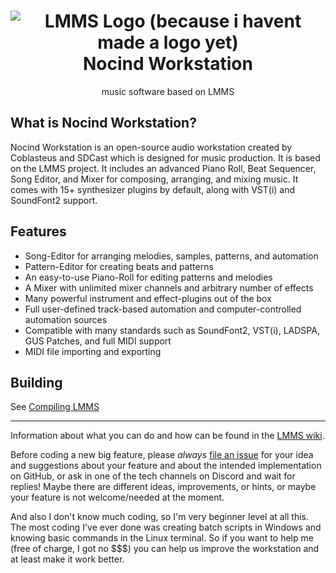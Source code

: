 <div align="center">
	<h1>
	<img src="https://raw.githubusercontent.com/LMMS/artwork/master/Icon%20%26%20Mimetypes/lmms-64x64.svg" alt="LMMS Logo (because i havent made a logo yet)"><br>Nocind Workstation
	</h1>
	<p>music software based on LMMS</p>
	<p>
	
</div>

What is Nocind Workstation?
--------------

Nocind Workstation is an open-source audio workstation created by Coblasteus and SDCast which is designed for music production. It is based on the LMMS project. It includes an advanced Piano Roll, Beat Sequencer, Song Editor, and Mixer for composing, arranging, and mixing music. It comes with 15+ synthesizer plugins by default, along with VST(i) and SoundFont2 support.

Features
---------

* Song-Editor for arranging melodies, samples, patterns, and automation
* Pattern-Editor for creating beats and patterns
* An easy-to-use Piano-Roll for editing patterns and melodies
* A Mixer with unlimited mixer channels and arbitrary number of effects
* Many powerful instrument and effect-plugins out of the box
* Full user-defined track-based automation and computer-controlled automation sources
* Compatible with many standards such as SoundFont2, VST(i), LADSPA, GUS Patches, and full MIDI support
* MIDI file importing and exporting

Building
---------

See [Compiling LMMS](https://github.com/LMMS/lmms/wiki/Compiling)

----------------------

Information about what you can do and how can be found in the [LMMS wiki](https://github.com/LMMS/lmms/wiki).

Before coding a new big feature, please _always_ [file an issue](https://github.com/Coblasteus/nocind-workstation/issues/new) for your idea and suggestions about your feature and about the intended implementation on GitHub, or ask in one of the tech channels on Discord and wait for replies! Maybe there are different ideas, improvements, or hints, or maybe your feature is not welcome/needed at the moment.

And also I don't know much coding, so I'm very beginner level at all this. The most coding I've ever done was creating batch scripts in Windows and knowing basic commands in the Linux terminal. So if you want to help me (free of charge, I got no $$$) you can help us improve the workstation and at least make it work better.
